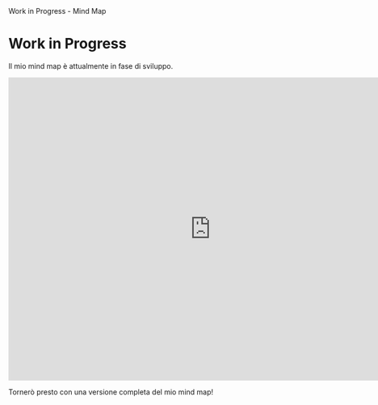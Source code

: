 <html>
<head>
  Work in Progress - Mind Map</title>
</head>
<body>
  <div class="container">
    <h1>Work in Progress</h1>
    <p>Il mio mind map è attualmente in fase di sviluppo.</p>
    <div class="mindmap">
      <!-- Codice di incorporamento del mind map di MindMeister -->
      <iframe src="https://app.mural.co/t/home23679/m/home23679/1685517302843/c1a12f4a2e775f3211f849817fefd5c709337e16?sender=uacfeb14a0ff810fb6c122420" width="800" height="600" frameborder="0" allowfullscreen></iframe>
    </div>
    <p class="message">Tornerò presto con una versione completa del mio mind map!</p>
  </div>
</body>
</html>
